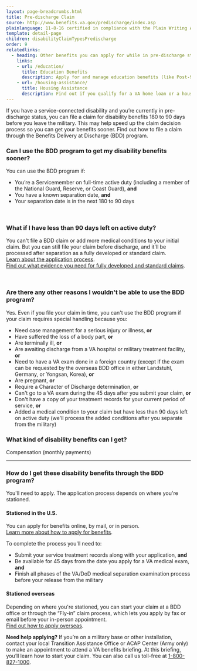 ```yaml
---
layout: page-breadcrumbs.html
title: Pre-discharge Claim
source: http://www.benefits.va.gov/predischarge/index.asp
plainlanguage: 11-8-16 certified in compliance with the Plain Writing Act
template: detail-page
children: disabilityClaimTypesPredischarge
order: 9
relatedlinks:
  - heading: Other benefits you can apply for while in pre-discharge status
    links:
    - url: /education/
      title: Education Benefits
      description: Apply for and manage education benefits (like Post-9/11 GI Bill benefits) that you can use to pay for college and training programs.
    - url: /housing-assistance/
      title: Housing Assistance
      description: Find out if you qualify for a VA home loan or a housing grant to help you live more independently with your service-connected disability.
---
```


<div class="va-introtext">

If you have a service-connected disability and you’re currently in pre-discharge status, you can file a claim for disability benefits 180 to 90 days before you leave the military. This may help speed up the claim decision process so you can get your benefits sooner. Find out how to file a claim through the Benefits Delivery at Discharge (BDD) program.

</div>

<div class="feature" markdown="1">

### Can I use the BDD program to get my disability benefits sooner?
You can use the BDD program if:
-	You’re a Servicemember on full-time active duty (including a member of the National Guard, Reserve, or Coast Guard), **and**
- You have a known separation date, **and**
-	Your separation date is in the next 180 to 90 days

<br>

### What if I have less than 90 days left on active duty?
You can't file a BDD claim or add more medical conditions to your initial claim. But you can still file your claim before discharge, and it'll be processed after separation as a fully developed or standard claim.</br>
[Learn about the application process](/disability-benefits/apply/).</br>
[Find out what evidence you need for fully developed and standard claims](/disability-benefits/apply/evidence/).

<br>

### Are there any other reasons I wouldn't be able to use the BDD program?
Yes. Even if you file your claim in time, you can't use the BDD program if your claim requires special handling because you:
- Need case management for a serious injury or illness, **or**
- Have suffered the loss of a body part, **or**
- Are terminally ill, **or**
- Are awaiting discharge from a VA hospital or military treatment facility, **or**
- Need to have a VA exam done in a foreign country (except if the exam can be requested by the overseas BDD office in either Landstuhl, Germany, or Yongsan, Korea), **or**
- Are pregnant, **or**
- Require a Character of Discharge determination, **or**
- Can't go to a VA exam during the 45 days after you submit your claim, **or**
- Don't have a copy of your treatment records for your current period of service, **or**
- Added a medical condition to your claim but have less than 90 days left on active duty (we'll process the added conditions after you separate from the military)

</div>

### What kind of disability benefits can I get?
Compensation (monthly payments)

-----

### How do I get these disability benefits through the BDD program?
You'll need to apply. The application process depends on where you're stationed.

#### Stationed in the U.S.
You can apply for benefits online, by mail, or in person. <br>
[Learn more about how to apply for benefits](/disability-benefits/apply/).

To complete the process you'll need to:
- Submit your service treatment records along with your application, **and**
- Be available for 45 days from the date you apply for a VA medical exam, **and**
- Finish all phases of the VA/DoD medical separation examination process before your release from the military

#### Stationed overseas
Depending on where you're stationed, you can start your claim at a BDD office or through the “Fly-in” claim process, which lets you apply by fax or email before your in-person appointment. <br>
[Find out how to apply overseas](/disability-benefits/apply/claim-types/predischarge-claim/overseas/).

**Need help applying?** If you’re on a military base or other installation, contact your local Transition Assistance Office or ACAP Center (Army only) to make an appointment to attend a VA benefits briefing. At this briefing, you’ll learn how to start your claim. You can also call us toll-free at <a href="tel:+18008271000">1-800-827-1000</a>.

<br>


